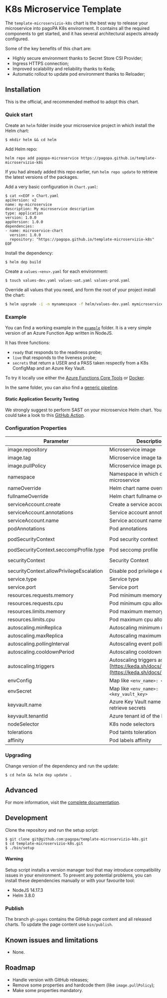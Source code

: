 # K8s Microservice Template

The `template-microservizio-k8s` chart is the best way to release your
microservice into pagoPA K8s environment. It contains all the required
components to get started, and it has several architectural aspects already
configured.

Some of the key benefits of this chart are:

- Highly secure environment thanks to Secret Store CSI Provider;
- Ingress HTTPS connection;
- Improved scalability and reliability thanks to Keda;
- Automatic rollout to update pod environment thanks to Reloader;

## Installation

This is the official, and recommended method to adopt this chart.

### Quick start

Create an `helm` folder inside your microservice project in which install the
Helm chart:

``` shell
$ mkdir helm && cd helm
```

Add Helm repo:

``` shell
helm repo add pagopa-microservice https://pagopa.github.io/template-microservizio-k8s
```

If you had already added this repo earlier, run `helm repo update` to retrieve
the latest versions of the packages.


Add a very basic configuration in `Chart.yaml`:

``` shell
$ cat <<EOF > Chart.yaml
apiVersion: v2
name: my-microservice
description: My microservice description
type: application
version: 1.0.0
appVersion: 1.0.0
dependencies:
- name: microservice-chart
  version: 1.0.0
  repository: "https://pagopa.github.io/template-microservizio-k8s"
EOF
```

Install the dependency:

``` shell
$ helm dep build
```

Create a `values-<env>.yaml` for each environment:

``` shell
$ touch values-dev.yaml values-uat.yaml values-prod.yaml
```

Override all values that you need, and form the root of your project install
the chart:

``` sh
$ helm upgrade -i -n mynamespace -f helm/values-dev.yaml mymicroservice helm
```

### Example

You can find a working example in the [`example`](example/) folder. It
is a very simple version of an Azure Function App written in NodeJS.

It has three functions:

- `ready` that responds to the readiness probe;
- `live` that responds to the liveness probe;
- `secrets` that return a USER and a PASS taken respectly from a K8s ConfigMap
  and an Azure Key Vault.

To try it locally use either the [Azure Functions Core Tools](https://docs.microsoft.com/en-us/azure/azure-functions/functions-run-local?tabs=v4%2Clinux%2Ccsharp%2Cportal%2Cbash)
or [Docker](example/Dockerfile).

In the same folder, you can also find a [generic pipeline](example/.devops).

#### Static Application Security Testing

We strongly suggest to perform SAST on your microservice Helm chart. You could take a look to this [GitHub Action](.github/workflows/check_helm.yml).

### Configuration Properties

| Parameter                                | Description                                                                                        | Default                                         |
| ---                                      | ---                                                                                                | ---                                             |
| image.repository                         | Microservice image                                                                                 | `""`                                            |
| image.tag                                | Microservice image tag                                                                             | `v1.0.0`                                        |
| image.pullPolicy                         | Microservice image pull policy                                                                     | `Always`                                        |
| namespace                                | Namespace in which deploy the microservice                                                         | `""`                                            |
| nameOverride                             | Helm chart name override                                                                           | `""`                                            |
| fullnameOverride                         | Helm chart fullname override                                                                       | `""`                                            |
| serviceAccount.create                    | Create a service account                                                                           | `false`                                         |
| serviceAccount.annotations               | Service account annotations                                                                        | `{}`                                            |
| serviceAccount.name                      | Service account name                                                                               | `""`                                            |
| podAnnotations                           | Pod annotations                                                                                    | `{}`                                            |
| podSecurityContext                       | Pod security context                                                                               |  See `podSecurityContext.seccompProfile.type`   |
| podSecurityContext.seccompProfile.type   | Pod seccomp profile                                                                                | `RuntimeDefault`                                |
| securityContext                          | Security Context                                                                                   |  See `securityContext.allowPrivilegeEscalation` |
| securityContext.allowPrivilegeEscalation | Disable pod privilege escalation                                                                   | `false`                                         |
| service.type                             | Service type                                                                                       | `ClusterIP`                                     |
| service.port                             | Service port                                                                                       | `80`                                            |
| resources.requests.memory                | Pod minimum memory allocation                                                                      | `"96Mi"`                                        |
| resources.requests.cpu                   | Pod minimum cpu allocation                                                                         | `"40m"`                                         |
| resources.limits.memory                  | Pod maximum memory allocation                                                                      | `"128Mi"`                                       |
| resources.limits.cpu                     | Pod maximum cpu allocation                                                                         | `"150m"`                                        |
| autoscaling.minReplica                   | Autoscaling minimum replicas                                                                       | `1`                                             |
| autoscaling.maxReplica                   | Autoscaling maximum replicas                                                                       | `1`                                             |
| autoscaling.pollingInterval              | Autoscaling event polling intervall                                                                | `30` seconds                                    |
| autoscaling.cooldownPeriod               | Autoscaling cooldown period                                                                        | `300` seconds                                   |
| autoscaling.triggers                     | Autoscaling triggers as per [https://keda.sh/docs/2.6/scalers/](https://keda.sh/docs/2.6/scalers/) | `[]`                                            |
| envConfig                                | Map like `<env_name>: <value>`                                                                     | `{}`                                            |
| envSecret                                | Map like `<env_name>: <key_vault_key>`                                                             | `{}`                                            |
| keyvault.name                            | Azure Key Vault name from which retrieve secrets                                                   | `""`                                            |
| keyvault.tenantId                        | Azure tenant id of the Key Vault                                                                   | `""`                                            |
| nodeSelector                             | K8s node selectors                                                                                 | `{}`                                            |
| tolerations                              | Pod taints toleration                                                                              | `[]`                                            |
| affinity                                 | Pod labels affinity                                                                                | `{}`                                            |

### Upgrading

Change version of the dependency and run the update:

``` shell
$ cd helm && helm dep update .
```

## Advanced

For more information, visit the [complete documentation](https://pagopa.atlassian.net/wiki/spaces/DEVOPS/pages/479658690/Microservice+template).

## Development

Clone the repository and run the setup script:

``` shell
$ git clone git@github.com:pagopa/template-microservizio-k8s.git
$ cd template-microservizio-k8s.git
$ ./bin/setup
```

#### Warning

Setup script installs a version manager tool that may introduce
compatibility issues in your environment. To prevent any potential
problems, you can install these dependencies manually or with your
favourite tool:

- NodeJS 14.17.3
- Helm 3.8.0

### Publish

The branch `gh-pages` contains the GitHub page content and all released charts. To update the page content use `bin/publish`.

## Known issues and limitations

- None.

## Roadmap

- Handle version with GitHub releases;
- Remove some properties and hardcode them (like `image.pullPolicy`);
- Make some properties mandatory.
